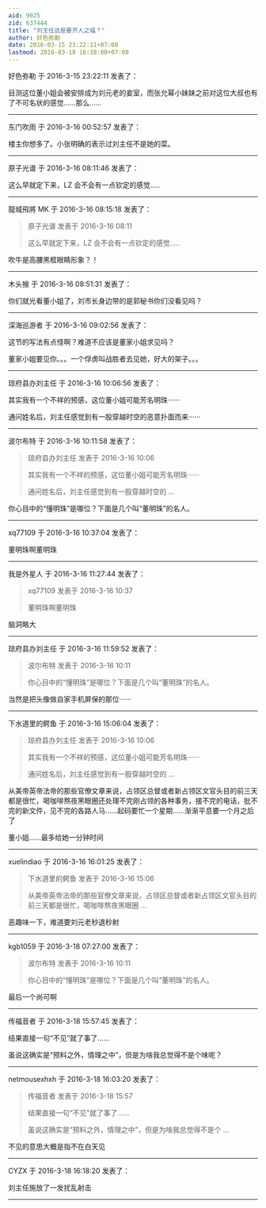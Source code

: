 ```yaml
---
aid: 9025
zid: 637444
title: "刘主任这是要齐人之福？"
author: 好色弥勒
date: 2016-03-15 23:22:11+07:00
lastmod: 2016-03-18 16:18:00+07:00
---
```


好色弥勒 于 2016-3-15 23:22:11 发表了：

目测这位董小姐会被安排成为刘元老的妾室，而张允幂小妹妹之前对这位大叔也有了不可名状的感觉……那么……

---

东门吹雨 于 2016-3-16 00:52:57 发表了：

楼主你想多了。小张明确的表示过刘主任不是她的菜。

---

原子光谱 于 2016-3-16 08:11:46 发表了：

这么早就定下来，LZ 会不会有一点钦定的感觉.....

---

龍城飛將 MK 于 2016-3-16 08:15:18 发表了：

> 原子光谱 发表于 2016-3-16 08:11
>
> 这么早就定下来，LZ 会不会有一点钦定的感觉.....

吹牛是高腰黑框眼睛形象？！

---

木头猴 于 2016-3-16 08:51:31 发表了：

你们就光看董小姐了，刘市长身边带的是郭秘书你们没看见吗？

---

深海巡游者 于 2016-3-16 09:02:56 发表了：

这节的写法有点怪啊？难道不应该是董家小姐求见吗？

董家小姐要见你。。。一个俘虏叫战胜者去见她，好大的架子。。。

---

琼府县办刘主任 于 2016-3-16 10:06:56 发表了：

其实我有一个不祥的预感，这位董小姐可能芳名明珠······

通问姓名后，刘主任感觉到有一股穿越时空的恶意扑面而来······

---

波尔布特 于 2016-3-16 10:11:58 发表了：

> 琼府县办刘主任 发表于 2016-3-16 10:06
>
> 其实我有一个不祥的预感，这位董小姐可能芳名明珠······
>
> 通问姓名后，刘主任感觉到有一股穿越时空的 ...

你心目中的“懂明珠”是哪位？下面是几个叫“董明珠”的名人。

---

xq77109 于 2016-3-16 10:37:04 发表了：

董明珠啊董明珠

---

我是外星人 于 2016-3-16 11:27:44 发表了：

> xq77109 发表于 2016-3-16 10:37
>
> 董明珠啊董明珠

脑洞略大

---

琼府县办刘主任 于 2016-3-16 11:59:52 发表了：

> 波尔布特 发表于 2016-3-16 10:11
>
> 你心目中的“懂明珠”是哪位？下面是几个叫“董明珠”的名人。

当然是把头像做自家手机屏保的那位······

---

下水道里的鳄鱼 于 2016-3-16 15:06:04 发表了：

> 琼府县办刘主任 发表于 2016-3-16 10:06
>
> 其实我有一个不祥的预感，这位董小姐可能芳名明珠······
>
> 通问姓名后，刘主任感觉到有一股穿越时空的 ...

从美帝英帝法帝的那些官僚文章来说，占领区总督或者新占领区文官头目的前三天都是很忙，喝咖啡熬夜黑眼圈还处理不完刚占领的各种事务，接不完的电话，批不完的新文件，见不完的各路人马……起码要忙一个星期……渐渐平息要一个月之后了

董小姐……最多给她一分钟时间

---

xuelindiao 于 2016-3-16 16:01:25 发表了：

> 下水道里的鳄鱼 发表于 2016-3-16 15:06
>
> 从美帝英帝法帝的那些官僚文章来说，占领区总督或者新占领区文官头目的前三天都是很忙，喝咖啡熬夜黑眼圈 ...

恶趣味一下，难道要刘元老秒退秒射

---

kgb1059 于 2016-3-18 07:27:00 发表了：

> 波尔布特 发表于 2016-3-16 10:11
>
> 你心目中的“懂明珠”是哪位？下面是几个叫“董明珠”的名人。

最后一个尚可啊

---

传福音者 于 2016-3-18 15:57:45 发表了：

结果直接一句“不见”就了事了……

虽说这确实是“预料之外，情理之中”，但是为啥我总觉得不是个味呢？

---

netmousexhxh 于 2016-3-18 16:03:20 发表了：

> 传福音者 发表于 2016-3-18 15:57
>
> 结果直接一句“不见”就了事了……
>
> 虽说这确实是“预料之外，情理之中”，但是为啥我总觉得不是个 ...

不见的意思大概是指不在白天见

---

CYZX 于 2016-3-18 16:18:20 发表了：

刘主任施放了一发扰乱射击

---
